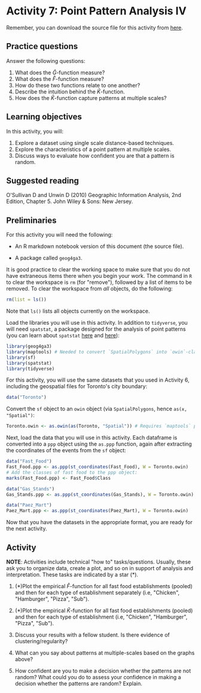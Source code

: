 # Activity 7: Point Pattern Analysis IV

Remember, you can download the source file for this activity from [here](https://github.com/paezha/Spatial-Statistics-Course).

## Practice questions

Answer the following questions:

1. What does the $\hat{G}$-function measure?
2. What does the $\hat{F}$-function measure?
3. How do these two functions relate to one another?
4. Describe the intuition behind the $\hat{K}$-function. 
5. How does the $\hat{K}$-function capture patterns at multiple scales?

## Learning objectives

In this activity, you will:

1. Explore a dataset using single scale distance-based techniques.
2. Explore the characteristics of a point pattern at multiple scales.
3. Discuss ways to evaluate how confident you are that a pattern is random.

## Suggested reading

O'Sullivan D and Unwin D (2010) Geographic Information Analysis, 2nd Edition, Chapter 5. John Wiley & Sons: New Jersey.

## Preliminaries

For this activity you will need the following:

* An R markdown notebook version of this document (the source file).

* A package called `geog4ga3`.

It is good practice to clear the working space to make sure that you do not have extraneous items there when you begin your work. The command in `R` to clear the workspace is `rm` (for "remove"), followed by a list of items to be removed. To clear the workspace from _all_ objects, do the following:

```r
rm(list = ls())
```

Note that `ls()` lists all objects currently on the workspace.

Load the libraries you will use in this activity. In addition to `tidyverse`, you will need `spatstat`, a package designed for the analysis of point patterns (you can learn about `spatstat` [here](https://cran.r-project.org/web/packages/spatstat/vignettes/getstart.pdf) and [here](http://spatstat.org/resources/spatstatJSSpaper.pdf)):

```r
library(geog4ga3)
library(maptools) # Needed to convert `SpatialPolygons` into `owin`-class object
library(sf)
library(spatstat)
library(tidyverse)
```

For this activity, you will use the same datasets that you used in Activity 6, including the geospatial files for Toronto's city boundary:

```r
data("Toronto")
```

Convert the `sf` object to an `owin` object (via `SpatialPolygons`, hence `as(x, "Spatial")`:

```r
Toronto.owin <- as.owin(as(Toronto, "Spatial")) # Requires `maptools` package
```

Next, load the data that you will use in this activity. Each dataframe is converted into a `ppp` object using the `as.ppp` function, again after extracting the coordinates of the events from the `sf` object:

```r
data("Fast_Food")
Fast_Food.ppp <- as.ppp(st_coordinates(Fast_Food), W = Toronto.owin)
# Add the classes of fast food to the ppp object:
marks(Fast_Food.ppp) <- Fast_Food$Class

data("Gas_Stands")
Gas_Stands.ppp <- as.ppp(st_coordinates(Gas_Stands), W = Toronto.owin)

data("Paez_Mart")
Paez_Mart.ppp <- as.ppp(st_coordinates(Paez_Mart), W = Toronto.owin)
```

Now that you have the datasets in the appropriate format, you are ready for the next activity.

## Activity

**NOTE**: Activities include technical "how to" tasks/questions. Usually, these ask you to organize data, create a plot, and so on in support of analysis and interpretation. These tasks are indicated by a star (*).

1. (*)Plot the empirical $\hat{F}$-function for all fast food establishments (pooled) and then for each type of establishment separately (i.e, "Chicken", "Hamburger", "Pizza", "Sub").

2. (*)Plot the empirical $\hat{K}$-function for all fast food establishments (pooled) and then for each type of establishment (i.e, "Chicken", "Hamburger", "Pizza", "Sub").

3. Discuss your results with a fellow student. Is there evidence of clustering/regularity?

4. What can you say about patterns at multiple-scales based on the graphs above?

5. How confident are you to make a decision whether the patterns are not random? What could you do to assess your confidence in making a decision whether the patterns are random? Explain.
